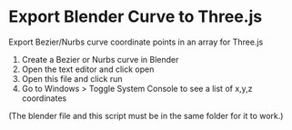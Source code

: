 # Export Blender Curve to Three.js
Export Bezier/Nurbs curve coordinate points in an array for Three.js

1. Create a Bezier or Nurbs curve in Blender <br>
2. Open the text editor and click open <br>
3. Open this file and click run <br>
4. Go to Windows > Toggle System Console to see a list of x,y,z coordinates <br>

(The blender file and this script must be in the same folder for it to work.)
